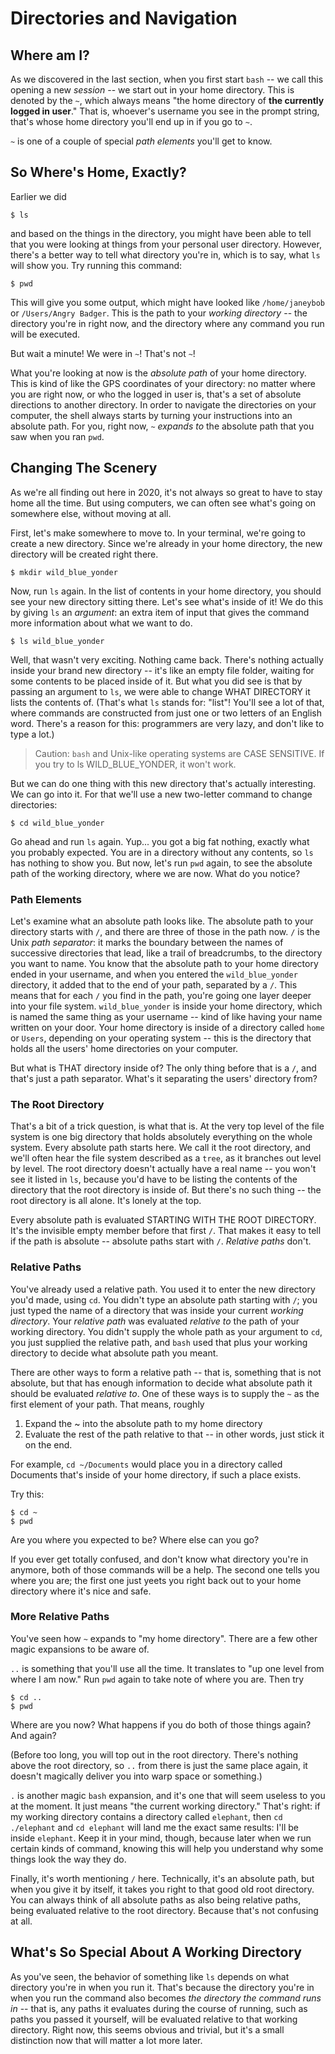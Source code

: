 # Directories and Navigation

## Where am I?

As we discovered in the last section, when you first start `bash` -- we call this opening a new _session_ -- we start out in your home directory. This is denoted by the `~`, which always means "the home directory of __the currently logged in user__." That is, whoever's username you see in the prompt string, that's whose home directory you'll end up in if you go to `~`.

`~` is one of a couple of special _path elements_ you'll get to know.

## So Where's Home, Exactly?

Earlier we did 

```
$ ls
```

and based on the things in the directory, you might have been able to tell that you were looking at things from your personal user directory. However, there's a better way to tell what directory you're in, which is to say, what `ls` will show you. Try running this command:

```
$ pwd
```

This will give you some output, which might have looked like `/home/janeybob` or `/Users/Angry Badger`. This is the path to your _working directory_ -- the directory you're in right now, and the directory where any command you run will be executed.

But wait a minute! We were in `~`! That's not `~`!

What you're looking at now is the _absolute path_ of your home directory. This is kind of like the GPS coordinates of your directory: no matter where you are right now, or who the logged in user is, that's a set of absolute directions to another directory. In order to navigate the directories on your computer, the shell always starts by turning your instructions into an absolute path. For you, right now, `~` _expands to_ the absolute path that you saw when you ran `pwd`.

## Changing The Scenery

As we're all finding out here in 2020, it's not always so great to have to stay home all the time. But using computers, we can often see what's going on somewhere else, without moving at all.

First, let's make somewhere to move to. In your terminal, we're going to create a new directory. Since we're already in your home directory, the new directory will be created right there.

```
$ mkdir wild_blue_yonder
```

Now, run `ls` again. In the list of contents in your home directory, you should see your new directory sitting there. Let's see what's inside of it! We do this by giving `ls` an _argument_: an extra item of input that gives the command more information about what we want to do.

```
$ ls wild_blue_yonder
```

Well, that wasn't very exciting. Nothing came back. There's nothing actually inside your brand new directory -- it's like an empty file folder, waiting for some contents to be placed inside of it. But what you did see is that by passing an argument to `ls`, we were able to change WHAT DIRECTORY it lists the contents of. (That's what `ls` stands for: "list"! You'll see a lot of that, where commands are constructed from just one or two letters of an English word. There's a reason for this: programmers are very lazy, and don't like to type a lot.)

> Caution: `bash` and Unix-like operating systems are CASE SENSITIVE. If you try to ls WILD_BLUE_YONDER, it won't work.

But we can do one thing with this new directory that's actually interesting. We can go into it. For that we'll use a new two-letter command to change directories:

```
$ cd wild_blue_yonder
```

Go ahead and run `ls` again. Yup... you got a big fat nothing, exactly what you probably expected. You are in a directory without any contents, so `ls` has nothing to show you. But now, let's run `pwd` again, to see the absolute path of the working directory, where we are now. What do you notice?

### Path Elements

Let's examine what an absolute path looks like. The absolute path to your directory starts with `/`, and there are three of those in the path now. `/` is the Unix _path separator_: it marks the boundary between the names of successive directories that lead, like a trail of breadcrumbs, to the directory you want to name. You know that the absolute path to your home directory ended in your username, and when you entered the `wild_blue_yonder` directory, it added that to the end of your path, separated by a `/`. This means that for each `/` you find in the path, you're going one layer deeper into your file system. `wild_blue_yonder` is inside your home directory, which is named the same thing as your username -- kind of like having your name written on your door. Your home directory is inside of a directory called `home` or `Users`, depending on your operating system -- this is the directory that holds all the users' home directories on your computer.

But what is THAT directory inside of? The only thing before that is a `/`, and that's just a path separator. What's it separating the users' directory from?

### The Root Directory

That's a bit of a trick question, is what that is. At the very top level of the file system is one big directory that holds absolutely everything on the whole system. Every absolute path starts here. We call it the root directory, and we'll often hear the file system described as a `tree`, as it branches out level by level. The root directory doesn't actually have a real name -- you won't see it listed in `ls`, because you'd have to be listing the contents of the directory that the root directory is inside of. But there's no such thing -- the root directory is all alone. It's lonely at the top.

Every absolute path is evaluated STARTING WITH THE ROOT DIRECTORY. It's the invisible empty member before that first `/`. That makes it easy to tell if the path is absolute -- absolute paths start with `/`. _Relative paths_ don't.

### Relative Paths

You've already used a relative path. You used it to enter the new directory you'd made, using `cd`. You didn't type an absolute path starting with `/`; you just typed the name of a directory that was inside your current _working directory_. Your _relative path_ was evaluated _relative to_ the path of your working directory. You didn't supply the whole path as your argument to `cd`, you just supplied the relative path, and `bash` used that plus your working directory to decide what absolute path you meant.

There are other ways to form a relative path -- that is, something that is not absolute, but that has enough information to decide what absolute path it should be evaluated _relative to_. One of these ways is to supply the `~` as the first element of your path. That means, roughly

1. Expand the ~ into the absolute path to my home directory
2. Evaluate the rest of the path relative to that -- in other words, just stick it on the end.

For example, `cd ~/Documents` would place you in a directory called Documents that's inside of your home directory, if such a place exists.

Try this:

```
$ cd ~
$ pwd
```

Are you where you expected to be? Where else can you go?

If you ever get totally confused, and don't know what directory you're in anymore, both of those commands will be a help. The second one tells you where you are; the first one just yeets you right back out to your home directory where it's nice and safe.

### More Relative Paths

You've seen how `~` expands to "my home directory". There are a few other magic expansions to be aware of.

`..` is something that you'll use all the time. It translates to "up one level from where I am now." Run `pwd` again to take note of where you are. Then try

```
$ cd ..
$ pwd
```

Where are you now? What happens if you do both of those things again? And again?

(Before too long, you will top out in the root directory. There's nothing above the root directory, so `..` from there is just the same place again, it doesn't magically deliver you into warp space or something.)

`.` is another magic `bash` expansion, and it's one that will seem useless to you at the moment. It just means "the current working directory." That's right: if my working directory contains a directory called `elephant`, then `cd ./elephant` and `cd elephant` will land me the exact same results: I'll be inside `elephant`. Keep it in your mind, though, because later when we run certain kinds of command, knowing this will help you understand why some things look the way they do.

Finally, it's worth mentioning `/` here. Technically, it's an absolute path, but when you give it by itself, it takes you right to that good old root directory. You can always think of all absolute paths as also being relative paths, being evaluated relative to the root directory. Because that's not confusing at all.

## What's So Special About A Working Directory

As you've seen, the behavior of something like `ls` depends on what directory you're in when you run it. That's because the directory you're in when you run the command also becomes _the directory the command runs in_ -- that is, any paths it evaluates during the course of running, such as paths you passed it yourself, will be evaluated relative to that working directory. Right now, this seems obvious and trivial, but it's a small distinction now that will matter a lot more later.
